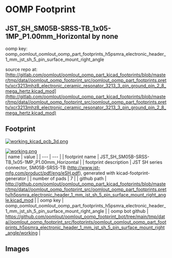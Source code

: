 # OOMP Footprint  
## JST_SH_SM05B-SRSS-TB_1x05-1MP_P1.00mm_Horizontal  by none  
  
oomp key: oomp_oomlout_oomlout_oomp_part_footprints_h5psmra_electronic_header_1_mm_jst_sh_5_pin_surface_mount_right_angle  
  
source repo at: [http://gitlab.com/oomlout/oomlout_oomp_part_kicad_footprints/blob/master/tmp/data//oomlout_oomp_footprint_src/oomlout_oomp_part_footprints.pretty/xcr3213mhz8_electronic_ceramic_resonator_3213_3_pin_ground_pin_2_8_mega_hertz.kicad_mod](http://gitlab.com/oomlout/oomlout_oomp_part_kicad_footprints/blob/master/tmp/data//oomlout_oomp_footprint_src/oomlout_oomp_part_footprints.pretty/xcr3213mhz8_electronic_ceramic_resonator_3213_3_pin_ground_pin_2_8_mega_hertz.kicad_mod)  
## Footprint  
  
[![working_kicad_pcb_3d.png](working_kicad_pcb_3d_600.png)](working_kicad_pcb_3d.png)  
  
[![working.png](working_600.png)](working.png)  
| name | value | 
| --- | --- | 
| footprint name | JST_SH_SM05B-SRSS-TB_1x05-1MP_P1.00mm_Horizontal | 
| footprint description | JST SH series connector, SM05B-SRSS-TB (http://www.jst-mfg.com/product/pdf/eng/eSH.pdf), generated with kicad-footprint-generator | 
| number of pads | 7 | 
| github path | http://github.com/oomlout/oomlout_oomp_part_kicad_footprints/blob/master/tmp/data//oomlout_oomp_footprint_src/oomlout_oomp_part_footprints.pretty/h5psmra_electronic_header_1_mm_jst_sh_5_pin_surface_mount_right_angle.kicad_mod | 
| oomp key | oomp_oomlout_oomlout_oomp_part_footprints_h5psmra_electronic_header_1_mm_jst_sh_5_pin_surface_mount_right_angle | 
| oomp bot github | https://github.com/oomlout/oomlout_oomp_footprint_bot/tree/main/tmp/data//oomlout_oomp_footprint_src/footprints/oomlout_oomlout_oomp_part_footprints_h5psmra_electronic_header_1_mm_jst_sh_5_pin_surface_mount_right_angle/working | 
## Images  
